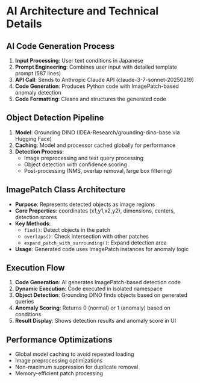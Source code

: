 # AI Architecture and Technical Details

## AI Code Generation Process
1. **Input Processing**: User text conditions in Japanese
2. **Prompt Engineering**: Combines user input with detailed template prompt (587 lines)
3. **API Call**: Sends to Anthropic Claude API (claude-3-7-sonnet-20250219)
4. **Code Generation**: Produces Python code with ImagePatch-based anomaly detection
5. **Code Formatting**: Cleans and structures the generated code

## Object Detection Pipeline
1. **Model**: Grounding DINO (IDEA-Research/grounding-dino-base via Hugging Face)
2. **Caching**: Model and processor cached globally for performance
3. **Detection Process**: 
   - Image preprocessing and text query processing
   - Object detection with confidence scoring
   - Post-processing (NMS, overlap removal, large box filtering)

## ImagePatch Class Architecture
- **Purpose**: Represents detected objects as image regions
- **Core Properties**: coordinates (x1,y1,x2,y2), dimensions, centers, detection scores
- **Key Methods**:
  - `find()`: Detect objects in the patch
  - `overlaps()`: Check intersection with other patches
  - `expand_patch_with_surrounding()`: Expand detection area
- **Usage**: Generated code uses ImagePatch instances for anomaly logic

## Execution Flow
1. **Code Generation**: AI generates ImagePatch-based detection code
2. **Dynamic Execution**: Code executed in isolated namespace
3. **Object Detection**: Grounding DINO finds objects based on generated queries
4. **Anomaly Scoring**: Returns 0 (normal) or 1 (anomaly) based on conditions
5. **Result Display**: Shows detection results and anomaly score in UI

## Performance Optimizations
- Global model caching to avoid repeated loading
- Image preprocessing optimizations
- Non-maximum suppression for duplicate removal
- Memory-efficient patch processing